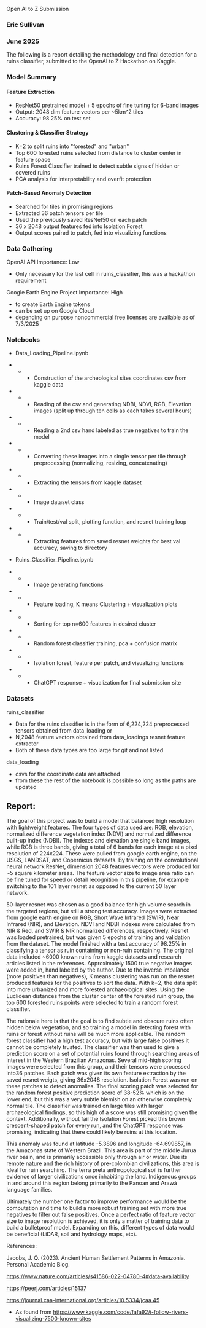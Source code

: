  Open AI to Z Submission
### Eric Sullivan
### June 2025


The following is a report detailing the methodology and final detection for a ruins classifier, submitted to the OpenAI to Z Hackathon on Kaggle.

### Model Summary

#### Feature Extraction
- ResNet50 pretrained model + 5 epochs of fine tuning for 6-band images
- Output: 2048 dim feature vectors per ~5km^2 tiles
- Accuracy: 98.25% on test set

#### Clustering & Classifier Strategy
- K=2 to split ruins into "forested" and "urban"
- Top 600 forested ruins selected from distance to cluster center in feature space
- Ruins Forest Classifier trained to detect subtle signs of hidden or covered ruins
- PCA analysis for interpretability and overfit protection


#### Patch-Based Anomaly Detection
- Searched for tiles in promising regions
- Extracted 36 patch tensors per tile
- Used the previously saved ResNet50 on each patch
- 36 x 2048 output features fed into Isolation Forest
- Output scores paired to patch, fed into visualizing functions


### Data Gathering

OpenAI API
Importance: Low
- Only necessary for the last cell in ruins_classifier, this was a hackathon requirement


Google Earth Engine Project
Importance: High
- to create Earth Engine tokens
- can be set up on Google Cloud
- depending on purpose noncommercial free licenses are available as of 7/3/2025



### Notebooks

- Data_Loading_Pipeline.ipynb
- - - Construction of the archeological sites coordinates csv from kaggle data
- - - Reading of the csv and generating NDBI, NDVI, RGB, Elevation images (split up through ten cells as each takes several hours)
- - - Reading a 2nd csv hand labeled as true negatives to train the model
- - - Converting these images into a single tensor per tile through preprocessing (normalizing, resizing, concatenating)
- - - Extracting the tensors from kaggle dataset
- - - Image dataset class
- - - Train/test/val split, plotting function, and resnet training loop
- - - Extracting features from saved resnet weights for best val accuracy, saving to directory

- Ruins_Classifier_Pipeline.ipynb
- - - Image generating functions
- - - Feature loading, K means Clustering + visualization plots
- - - Sorting for top n=600 features in desired cluster
- - - Random forest classifier training, pca + confusion matrix
- - - Isolation forest, feature per patch, and visualizing functions
- - - ChatGPT response + visualization for final submission site


### Datasets

ruins_classifier
- Data for the ruins classifier is in the form of 6,224,224 preprocessed tensors obtained from data_loading or
- N,2048 feature vectors obtained from data_loadings resnet feature extractor
- Both of these data types are too large for git and not listed

data_loading
- csvs for the coordinate data are attached
- from these the rest of the notebook is possible so long as the paths are updated



## Report:

The goal of this project was to build a model that balanced high resolution with lightweight features. The four types of data used are: RGB, elevation, normalized difference vegetation index (NDVI) and 
normalized difference built-up index (NDBI). The indexes and elevation are single band images, while RGB is three bands, giving a total of 6 bands for each image at a pixel resolution of 224x224. These 
were pulled from google earth engine, on the USGS, LANDSAT, and Copernicus datasets. By training on the convolutional neural network ResNet, dimension 2048 features vectors were produced for ~5 square 
kilometer areas. The feature vector size to image area ratio can be fine tuned for speed or detail recognition in this pipeline, for example switching to the 101 layer resnet as opposed to the current 
50 layer network.

50-layer resnet was chosen as a good balance for high volume search in the targeted regions, but still a strong test accuracy. Images were extracted from google earth engine on RGB, Short Wave Infrared 
(SWIR), Near Infrared (NIR), and Elevation. NDVI and NDBI indexes were calculated from NIR & Red, and SWIR & NIR normalized differences, respectively. Resnet was loaded pretrained, but was given 5 
epochs of training and validation from the dataset. The model finished with a test accuracy of 98.25% in classifying a tensor as ruin containing or non-ruin containing. The original data included ~6000 
known ruins from kaggle datasets and research articles listed in the references. Approximately 1500 true negative images were added in, hand labeled by the author. Due to the inverse imbalance (more 
positives than negatives), K means clustering was run on the resnet produced features for the positives to sort the data. With k=2, the data split into more urbanized and more forested archaeological 
sites. Using the Euclidean distances from the cluster center of the forested ruin group, the top 600 forested ruins points were selected to train a random forest classifier.

The rationale here is that the goal is to find subtle and obscure ruins often hidden below vegetation, and so training a model in detecting forest with ruins or forest without ruins will be much more 
applicable. The random forest classifier had a high test accuracy, but with large false positives it cannot be completely trusted. The classifier was then used to give a prediction score on a set of 
potential ruins found through searching areas of interest in the Western Brazilian Amazonas. Several mid-high scoring images were selected from this group, and their tensors were processed into36 
patches. Each patch was given its own feature extraction by the saved resnet weigts, giving 36x2048 resolution. Isolation Forest was run on these patches to detect anomalies. The final scoring patch 
was selected for the random forest positive prediction score of 38-52% which is on the lower end, but this was a very subtle blemish on an otherwise completely normal tile. The classifier was trained 
on large tiles with larger archaeological findings, so this high of a score was still promising given the context. Additionally, without fail the Isolation Forest picked this brown crescent-shaped 
patch for every run, and the ChatGPT response was promising, indicating that there could likely be ruins at this location.

This anomaly was found at latitude -5.3896 and longitude -64.699857, in the Amazonas state of Western Brazil. This area is part of the middle Jurua river basin, and is primarily accessible only through 
air or water. Due its remote nature and the rich history of pre-colombian civilizations, this area is ideal for ruin searching. The terra preta anthropological soil is further evidence of larger 
civilizations once inhabiting the land. Indigenous groups in and around this region belong primarily to the Panoan and Arawá language families.

Ultimately the number one factor to improve performance would be the computation and time to build a more robust training set with more true negatives to filter out false positives. Once a perfect 
ratio of feature vector size to image resolution is achieved, it is only a matter of training data to build a bulletproof model. Expanding on this, different types of data would be beneficial (LiDAR, 
soil and hydrology maps, etc).


References:

Jacobs, J. Q. (2023). Ancient Human Settlement Patterns in Amazonia. Personal Academic Blog.

https://www.nature.com/articles/s41586-022-04780-4#data-availability

https://peerj.com/articles/15137

https://journal.caa-international.org/articles/10.5334/jcaa.45

- As found from https://www.kaggle.com/code/fafa92/i-follow-rivers-visualizing-7500-known-sites
